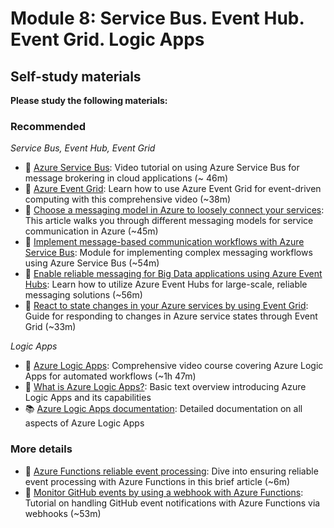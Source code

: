 # Module 8: Service Bus. Event Hub. Event Grid. Logic Apps

## Self-study materials

**Please study the following materials:**

### Recommended

*Service Bus, Event Hub, Event Grid*
- 🎥 [Azure Service Bus](https://www.linkedin.com/learning/azure-service-bus): Video tutorial on using Azure Service Bus for message brokering in cloud applications (~ 46m)
- 🎥 [Azure Event Grid](https://www.linkedin.com/learning/azure-event-grid): Learn how to use Azure Event Grid for event-driven computing with this comprehensive video (~38m)
- 📄 [Choose a messaging model in Azure to loosely connect your services](https://docs.microsoft.com/en-us/learn/modules/choose-a-messaging-model-in-azure-to-connect-your-services/): This article walks you through different messaging models for service communication in Azure (~45m)
- 📄 [Implement message-based communication workflows with Azure Service Bus](https://docs.microsoft.com/en-us/learn/modules/implement-message-workflows-with-service-bus/): Module for implementing complex messaging workflows using Azure Service Bus (~54m)
- 📄 [Enable reliable messaging for Big Data applications using Azure Event Hubs](https://docs.microsoft.com/en-us/learn/modules/enable-reliable-messaging-for-big-data-apps-using-event-hubs/): Learn how to utilize Azure Event Hubs for large-scale, reliable messaging solutions (~56m)
- 📄 [React to state changes in your Azure services by using Event Grid](https://docs.microsoft.com/en-us/learn/modules/react-to-state-changes-using-event-grid/): Guide for responding to changes in Azure service states through Event Grid (~33m)

*Logic Apps*
- 🎥 [Azure Logic Apps](https://www.linkedin.com/learning/azure-logic-apps/): Comprehensive video course covering Azure Logic Apps for automated workflows (~1h 47m)
- 📘 [What is Azure Logic Apps?](https://learn.microsoft.com/en-us/azure/logic-apps/logic-apps-overview): Basic text overview introducing Azure Logic Apps and its capabilities
- 📚 [Azure Logic Apps documentation](https://learn.microsoft.com/en-us/azure/logic-apps/): Detailed documentation on all aspects of Azure Logic Apps

### More details

- 📄 [Azure Functions reliable event processing](https://docs.microsoft.com/en-us/azure/azure-functions/functions-reliable-event-processing): Dive into ensuring reliable event processing with Azure Functions in this brief article (~6m)
- 📄 [Monitor GitHub events by using a webhook with Azure Functions](https://docs.microsoft.com/en-us/learn/modules/monitor-github-events-with-a-function-triggered-by-a-webhook/): Tutorial on handling GitHub event notifications with Azure Functions via webhooks (~53m)
